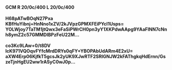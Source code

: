#### GCM R 20/0c/400 L 20/0c/400
**H68pATwBOqN27Pxa**<br/>**KBfHuYibnj+HnNno1xZV/2kJVpzGPMXFEiPYcI1Usps=**<br/>**YOLWjoy7TaTM1jtQwx3eFaSiPWrCH0pn3yY1XKPdwAApg9YAaFlNN7cNnh8ymZ2c57GMMDlBPzFeU22M...**<br/><br/>
**co3Kc9LAw+0/t8DV**<br/>**lcK971VQOqvFYfcMrdDRYs0qFY+YBOPAbUdARm4E2xU=**<br/>**aXW4Erp06KjfkT5gcsJk2yUK9XJwRTF2SRlGNJW2kFAThgkqHdErnn/GszeTjnHgEU2ww1rASyC0wJ0p...**